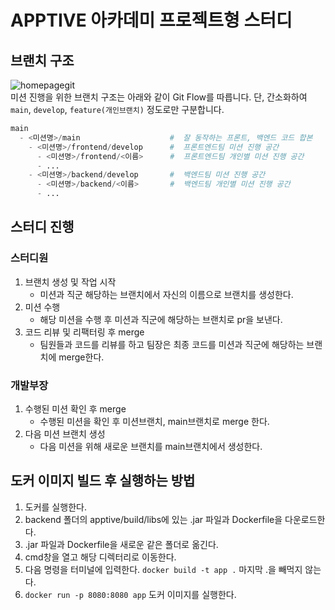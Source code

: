 # APPTIVE 아카데미 프로젝트형 스터디

## 브랜치 구조
![homepagegit](https://github.com/ApptiveDev/apptive-20th-academy-project/assets/64734115/afffd8b1-35bc-4f45-9b68-861c70ba381e)  
미션 진행을 위한 브랜치 구조는 아래와 같이 Git Flow를 따릅니다. 단, 간소화하여 `main`, `develop`, `feature(개인브랜치)` 정도로만 구분합니다.
```python
main
  - <미션명>/main                    #  잘 동작하는 프론트, 백엔드 코드 합본
    - <미션명>/frontend/develop      #  프론트엔드팀 미션 진행 공간
      - <미션명>/frontend/<이름>      #  프론트엔드팀 개인별 미션 진행 공간
      - ...
    - <미션명>/backend/develop       #  백엔드팀 미션 진행 공간
      - <미션명>/backend/<이름>       #  백엔드팀 개인별 미션 진행 공간
      - ...
```
## 스터디 진행
### 스터디원
1. 브랜치 생성 및 작업 시작
    - 미션과 직군 해당하는 브랜치에서 자신의 이름으로 브랜치를 생성한다.
2. 미션 수행
    - 해당 미션을 수행 후 미션과 직군에 해당하는 브랜치로 pr을 보낸다.  
3. 코드 리뷰 및 리팩터링 후 merge
   - 팀원들과 코드를 리뷰를 하고 팀장은 최종 코드를 미션과 직군에 해당하는 브랜치에 merge한다.
### 개발부장
1. 수행된 미션 확인 후 merge
    - 수행된 미션을 확인 후 미션브랜치, main브랜치로 merge 한다.
2. 다음 미션 브랜치 생성
   - 다음 미션을 위해 새로운 브랜치를 main브랜치에서 생성한다.

## 도커 이미지 빌드 후 실행하는 방법
1. 도커를 실행한다.
2. backend 폴더의 apptive/build/libs에 있는 .jar 파일과 Dockerfile을 다운로드한다.
3. .jar 파일과 Dockerfile을 새로운 같은 폴더로 옮긴다.
4. cmd창을 열고 해당 디렉터리로 이동한다.
5. 다음 명령을 터미널에 입력한다. ```docker build -t app .``` 마지막 .을 빼먹지 않는다.
6. ```docker run -p 8080:8080 app``` 도커 이미지를 실행한다.
